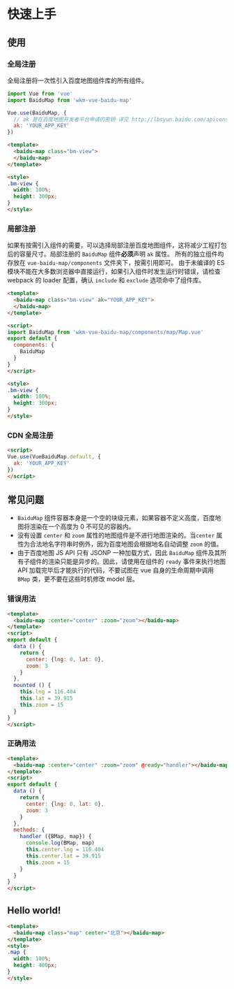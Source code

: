 # 快速上手

## 使用

### 全局注册

全局注册将一次性引入百度地图组件库的所有组件。

```javascript
import Vue from 'vue'
import BaiduMap from 'wkm-vue-baidu-map'

Vue.use(BaiduMap, {
  // ak 是在百度地图开发者平台申请的密钥 详见 http://lbsyun.baidu.com/apiconsole/key */
  ak: 'YOUR_APP_KEY'
})
```

```html
<template>
  <baidu-map class="bm-view">
  </baidu-map>
</template>

<style>
.bm-view {
  width: 100%;
  height: 300px;
}
</style>
```

### 局部注册

如果有按需引入组件的需要，可以选择局部注册百度地图组件，这将减少工程打包后的容量尺寸。局部注册的 `BaiduMap` 组件**必须**声明 `ak` 属性。
所有的独立组件均存放在 `vue-baidu-map/components` 文件夹下，按需引用即可。
由于未编译的 ES 模块不能在大多数浏览器中直接运行，如果引入组件时发生运行时错误，请检查 webpack 的 loader 配置，确认 `include` 和 `exclude` 选项命中了组件库。

```html
<template>
  <baidu-map class="bm-view" ak="YOUR_APP_KEY">
  </baidu-map>
</template>

<script>
import BaiduMap from 'wkm-vue-baidu-map/components/map/Map.vue'
export default {
  components: {
    BaiduMap
  }
}
</script>

<style>
.bm-view {
  width: 100%;
  height: 300px;
}
</style>
```

### CDN 全局注册

```html
<script>
Vue.use(VueBaiduMap.default, {
  ak: 'YOUR_APP_KEY'
})
</script>
```

## 常见问题

- `BaiduMap` 组件容器本身是一个空的块级元素，如果容器不定义高度，百度地图将渲染在一个高度为 0 不可见的容器内。
- 没有设置 `center` 和 `zoom` 属性的地图组件是不进行地图渲染的。当`center` 属性为合法地名字符串时例外，因为百度地图会根据地名自动调整 `zoom` 的值。
- 由于百度地图 JS API 只有 JSONP 一种加载方式，因此 `BaiduMap` 组件及其所有子组件的渲染只能是异步的。因此，请使用在组件的 `ready` 事件来执行地图 API 加载完毕后才能执行的代码，不要试图在 vue 自身的生命周期中调用 `BMap` 类，更不要在这些时机修改 model 层。

### 错误用法

```html
<template>
  <baidu-map :center="center" :zoom="zoom"></baidu-map>
</template>
<script>
export default {
  data () {
    return {
      center: {lng: 0, lat: 0},
      zoom: 3
    }
  },
  mounted () {
    this.lng = 116.404
    this.lat = 39.915
    this.zoom = 15
  }
}
</script>
```

### 正确用法

```html
<template>
  <baidu-map :center="center" :zoom="zoom" @ready="handler"></baidu-map>
</template>
<script>
export default {
  data () {
    return {
      center: {lng: 0, lat: 0},
      zoom: 3
    }
  },
  methods: {
    handler ({BMap, map}) {
      console.log(BMap, map)
      this.center.lng = 116.404
      this.center.lat = 39.915
      this.zoom = 15
    }
  }
}
</script>
```

## Hello world!

```html
<template>
  <baidu-map class="map" center="北京"></baidu-map>
</template>
<style>
.map {
  width: 100%;
  height: 400px;
}
</style>
```

<doc-preview>
  <baidu-map class="map" version="3" center="北京">
  </baidu-map>
</doc-preview>
